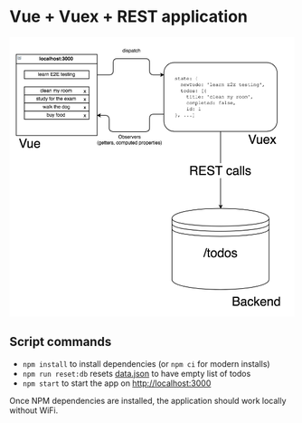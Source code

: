 # Vue + Vuex + REST application

![Application organization](img/vue-vuex-rest.png)

## Script commands

- `npm install` to install dependencies (or `npm ci` for modern installs)
- `npm run reset:db` resets [data.json](data.json) to have empty list of todos
- `npm start` to start the app on [http://localhost:3000](http://localhost:3000)

Once NPM dependencies are installed, the application should work locally without WiFi.
